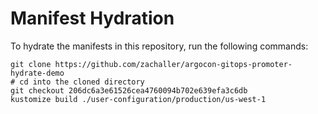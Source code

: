 # Manifest Hydration

To hydrate the manifests in this repository, run the following commands:

```shell
git clone https://github.com/zachaller/argocon-gitops-promoter-hydrate-demo
# cd into the cloned directory
git checkout 206dc6a3e61526cea4760094b702e639efa3c6db
kustomize build ./user-configuration/production/us-west-1
```
